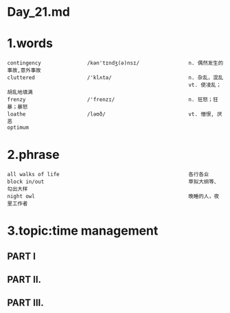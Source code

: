 # Day_21.md
# 1.words 
    contingency               /kən'tɪndʒ(ə)nsɪ/                n. 偶然发生的事故,意外事故
    cluttered                 /'klʌtə/                         n. 杂乱，混乱
                                                               vt. 使凌乱；胡乱地填满
    frenzy                    /'frenzɪ/                        n. 狂怒；狂暴；暴怒
    loathe                    /ləʊð/                           vt. 憎恨, 厌恶
    optimum


# 2.phrase
    all walks of life                                          各行各业
    block in/out                                               草拟大纲等、勾出大样
    night owl                                                  晚睡的人，夜里工作者
    


# 3.topic:time management
## PART I
## PART II.
## PART III.
